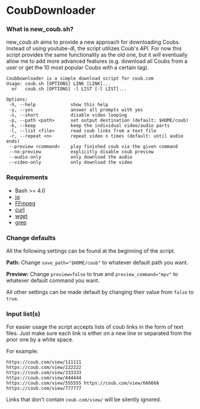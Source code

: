 # CoubDownloader

### What is new_coub.sh?

new_coub.sh aims to provide a new approach for downloading Coubs. Instead of using youtube-dl, the script utilizes Coub's API.
For now this script provides the same functionality as the old one, but it will eventually allow me to add more advanced features (e.g. download all Coubs from a user or get the 10 most popular Coubs with a certain tag).


```
CoubDownloader is a simple download script for coub.com
Usage: coub.sh [OPTIONS] LINK [LINK]...
  or   coub.sh [OPTIONS] -l LIST [-l LIST]...

Options:
 -h, --help             show this help
 -y, --yes              answer all prompts with yes
 -s, --short            disable video looping
 -p, --path <path>      set output destination (default: $HOME/coub)
 -k, --keep             keep the individual video/audio parts
 -l, --list <file>      read coub links from a text file
 -r, --repeat <n>       repeat video n times (default: until audio ends)
 --preview <command>    play finished coub via the given command
 --no-preview           explicitly disable coub preview
 --audio-only           only download the audio
 --video-only           only download the video
```

### Requirements

* Bash >= 4.0
* [jq](https://stedolan.github.io/jq/)
* [FFmpeg](https://www.ffmpeg.org/)
* [curl](https://curl.haxx.se/)
* [wget](https://www.gnu.org/software/wget/)
* [grep](https://www.gnu.org/software/grep/)

### Change defaults

All the following settings can be found at the beginning of the script.

**Path:** Change `save_path="$HOME/coub"` to whatever default path you want.

**Preview:** Change `preview=false` to true and `preview_command="mpv"` to whatever default command you want.

All other settings can be made default by changing their value from `false` to `true`.

### Input list(s)

For easier usage the script accepts lists of coub links in the form of text files. Just make sure each link is either on a new line or separated from the prior one by a white space.

For example:

```
https://coub.com/view/111111
https://coub.com/view/222222
https://coub.com/view/333333
https://coub.com/view/444444
https://coub.com/view/555555 https://coub.com/view/666666 https://coub.com/view/777777
```

Links that don't contain `coub.com/view/` will be silently ignored.
